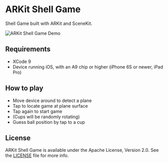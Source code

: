# ARKit Shell Game

Shell Game built with ARKit and SceneKit.

![ARKit Shell Game Demo](https://user-images.githubusercontent.com/2081318/29219707-a1628db8-7eda-11e7-8836-fc50799b8309.gif)
  
## Requirements
* XCode 9
* Device running iOS, with an A9 chip or higher (iPhone 6S or newer, iPad Pro) 

## How to play
* Move device around to detect a plane
* Tap to locate game at plane surface
* Tap again to start game
* (Cups will be randomly rotating)
* Guess ball position by tap to a cup

## License
ARKit Shell Game is available under the Apache License, Version 2.0. See the [LICENSE](./LICENSE) file for more info.
